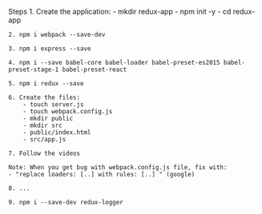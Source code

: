 
Steps
    1. Create the application: 
        - mkdir redux-app
        - npm init -y
        - cd redux-app
    
    2. npm i webpack --save-dev
    
    3. npm i express --save
    
    4. npm i --save babel-core babel-loader babel-preset-es2015 babel-preset-stage-1 babel-preset-react

    5. npm i redux --save

    6. Create the files:
        - touch server.js
        - touch webpack.config.js
        - mkdir public
        - mkdir src
        - public/index.html
        - src/app.js
        
    7. Follow the videos
    
    Note: When you get bug with webpack.config.js file, fix with:
    - "replace loaders: [..] with rules: [..] " (google)

    8. ... 

    9. npm i --save-dev redux-logger